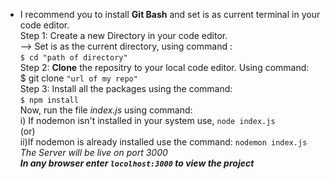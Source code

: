 * I recommend you to install **Git Bash** and set is as current terminal in your code editor.  
Step 1: Create a new Directory in your code editor.  
--> Set is as the current directory, using command :  
`$ cd "path of directory"`  
Step 2: **Clone** the repositry to your local code editor. Using command:  
$ git clone `"url of my repo"`  
Step 3: Install all the packages using the command:  
`$ npm install`  
Now, run the file *index.js* using command:  
i) If nodemon isn't installed in your system use,
`node index.js`  
        (or)  
ii)If nodemon is already installed use the command:
`nodemon index.js`  
*The Server will be live on port 3000*  
***In any browser enter `locolhost:3000` to view the project***
  
